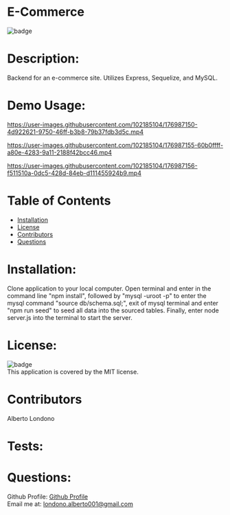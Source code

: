 # E-Commerce

![badge](https://img.shields.io/badge/license-MIT-orange)

# Description: 
Backend for an e-commerce site. Utilizes Express, Sequelize, and MySQL.

# Demo Usage: 


https://user-images.githubusercontent.com/102185104/176987150-4d922621-9750-46ff-b3b8-79b37fdb3d5c.mp4


https://user-images.githubusercontent.com/102185104/176987155-60b0ffff-a80e-4283-9a11-2188f42bcc46.mp4



https://user-images.githubusercontent.com/102185104/176987156-f511510a-0dc5-428d-84eb-d111455924b9.mp4




# Table of Contents
* [Installation](#installation)
* [License](#license)
* [Contributors](#contributors)
* [Questions](#questions)

# Installation:
Clone application to your local computer. Open terminal and enter in the command line "npm install", followed by "mysql -uroot -p" to enter the mysql command "source db/schema.sql;", exit of mysql terminal and enter "npm run seed" to seed all data into the sourced tables. Finally, enter node server.js into the terminal to start the server.
# License:
![badge](https://img.shields.io/badge/license-MIT-orange)
<br />
This application is covered by the MIT license. 
# Contributors 
Alberto Londono
# Tests:

# Questions:
Github Profile: [Github Profile](https://github.com/Guapguap)
<br>
Email me at: londono.alberto001@gmail.com

